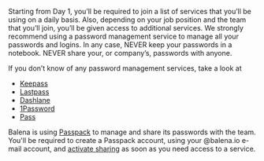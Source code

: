 Starting from Day 1, you’ll be required to join a list of services that you’ll be using on a daily basis. Also, depending on your job position and the team that you’ll join, you’ll be given access to additional services. We strongly recommend using a password management service to manage all your passwords and logins. In any case, NEVER keep your passwords in a notebook. NEVER share your, or company’s, passwords with anyone. 

If you don’t know of any password management services, take a look at

* [Keepass](http://keepass.info/)
* [Lastpass](https://lastpass.com/)
* [Dashlane](https://www.dashlane.com/)
* [1Password](https://1password.com/)
* [Pass](https://www.passwordstore.org)

Balena is using [Passpack](https://www.passpack.com/) to manage and share its passwords with the team. You'll be required to create a Passpack account, using your @balena.io e-mail account, and [activate sharing](https://help.passpack.com/knowledgebase/idx.php/46/107/article/How-to-Activate-Secure-Collaboration-Features.html) as soon as you need access to a service. 